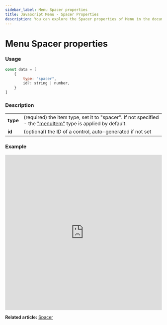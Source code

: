 ```yaml
---
sidebar_label: Menu Spacer properties
title: JavaScript Menu - Spacer Properties 
description: You can explore the Spacer properties of Menu in the documentation of the DHTMLX JavaScript UI library. Browse developer guides and API reference, try out code examples and live demos, and download a free 30-day evaluation version of DHTMLX Suite.
---
```


# Menu Spacer properties

### Usage

~~~js
const data = [
    {
        type: "spacer",
        id?: string | number,
    }
]
~~~

### Description

<table>
    <tbody>
        <tr>
            <td><b>type</b></td>
            <td>(required) the item type, set it to "spacer". If not specified - the <a href="../../configuring_menu_items/#menuitem">"menuItem"</a> type is applied by default.</td>
        </tr>
        <tr>
            <td><b>id</b></td>
            <td>(optional) the ID of a control, auto-generated if not set</td>
        </tr>
    </tbody>
</table>

### Example

<iframe src="https://snippet.dhtmlx.com/fjaolual?mode=js" frameborder="0" class="snippet_iframe" width="100%" height="500"></iframe>

**Related article:** [Spacer](menu/configuring_menu_items.md#spacer)